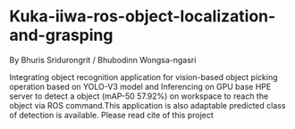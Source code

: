 # Kuka-iiwa-ros-object-localization-and-grasping
By
Bhuris Sridurongrit / 
Bhubodinn Wongsa-ngasri

Integrating object recognition application for vision-based object picking operation based on YOLO-V3 model and Inferencing on GPU base HPE server to detect a object (mAP-50 57.92%) on workspace to reach the object via ROS command.This application is also adaptable predicted class of detection is available. 
Please read cite of this project 
